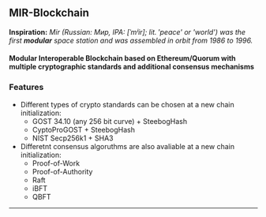 ## **MIR-Blockchain**

**Inspiration:** _Mir (Russian: Мир, IPA: [ˈmʲir]; lit. 'peace' or 'world') was the first **modular** space station and was assembled in orbit from 1986 to 1996._

#### Modular Interoperable Blockchain based on Ethereum/Quorum with multiple cryptographic standards and additional consensus mechanisms

### Features

- Different types of crypto standards can be chosen at a new chain initialization: 
  - GOST 34.10 (any 256 bit curve) + SteebogHash
  - CyptoProGOST + SteebogHash
  - NIST Secp256k1 + SHA3
- Differetnt consensus algoruthms are also avaliable at a new chain initialization:
  - Proof-of-Work
  - Proof-of-Authority 
  - Raft
  - iBFT
  - QBFT
_______
